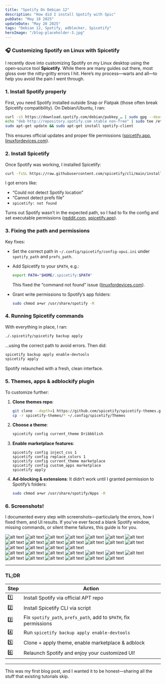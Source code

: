 ```yaml
---
title: "Spotify On Debian 12"
description: "How did I install Spotify with Spic"
pubDate: "May 18 2025"
updateDate: "May 20 2025"
tags: "Debian 12, Spotify, adblocker, Spicetify"
heroImage: "/blog-placeholder-3.jpg"
---
```


### 🎧 Customizing Spotify on Linux with Spicetify

I recently dove into customizing Spotify on my Linux desktop using the open‑source tool **Spicetify**. While there are many guides out there, most gloss over the nitty‑gritty errors I hit. Here’s my process—warts and all—to help you avoid the pain I went through.

### 1. Install Spotify properly

First, you need Spotify installed outside Snap or Flatpak (those often break Spicetify compatibility). On Debian/Ubuntu, I ran:

```bash
curl -sS https://download.spotify.com/debian/pubkey_… | sudo gpg --dearmor -o /etc/apt/trusted.gpg.d/spotify.gpg
echo "deb http://repository.spotify.com stable non-free" | sudo tee /etc/apt/sources.list.d/spotify.list
sudo apt-get update && sudo apt-get install spotify-client
```

This ensures official updates and proper file permissions ([spicetify.app][1], [linuxfordevices.com][2]).

### 2. Install Spicetify

Once Spotify was working, I installed Spicetify:

```bash
curl -fsSL https://raw.githubusercontent.com/spicetify/cli/main/install.sh | sh
```

I got errors like:

- “Could not detect Spotify location”
- “Cannot detect prefs file”
- `spicetify: not found`

Turns out Spotify wasn’t in the expected path, so I had to fix the config and set executable permissions ([reddit.com][3], [spicetify.app][4]).

### 3. Fixing the path and permissions

Key fixes:

- Set the correct path in `~/.config/spicetify/config-xpui.ini` under `spotify_path` and `prefs_path`.
- Add Spicetify to your `$PATH`, e.g.:

  ```bash
  export PATH="$HOME/.spicetify:$PATH"
  ```

  This fixed the “command not found” issue ([linuxfordevices.com][2]).

- Grant write permissions to Spotify’s app folders:

  ```bash
  sudo chmod a+wr /usr/share/spotify -R
  ```

### 4. Running Spicetify commands

With everything in place, I ran:

```bash
./.spicetify/spicetify backup apply
```

…using the correct path to avoid errors. Then did:

```bash
spicetify backup apply enable-devtools
spicetify apply
```

Spotify relaunched with a fresh, clean interface.

### 5. Themes, apps & adblockify plugin

To customize further:

1. **Clone themes repo**:

   ```bash
   git clone --depth=1 https://github.com/spicetify/spicetify-themes.git
   cp -r spicetify-themes/* ~/.config/spicetify/Themes
   ```

2. **Choose a theme**:

   ```bash
   spicetify config current_theme Dribbblish
   ```

3. **Enable marketplace features**:

   ```
   spicetify config inject_css 1
   spicetify config replace_colors 1
   spicetify config current_theme marketplace
   spicetify config custom_apps marketplace
   spicetify apply
   ```

4. **Ad‑blocking & extensions**: It didn’t work until I granted permission to Spotify’s folders:

   ```bash
   sudo chmod a+wr /usr/share/spotify/Apps -R
   ```

### 6. Screenshots!

I documented every step with screenshots—particularly the errors, how I fixed them, and UI results. If you’ve ever faced a blank Spotify window, missing commands, or silent theme failures, this guide is for you.

![alt text](../assets/blog/images/linux/spotify-on-debian-12/Screenshot_20250617_210521.png)
![alt text](../assets/blog/images/linux/spotify-on-debian-12/Screenshot_20250617_211055.png)
![alt text](../assets/blog/images/linux/spotify-on-debian-12/Screenshot_20250617_211113.png)
![alt text](../assets/blog/images/linux/spotify-on-debian-12/Screenshot_20250617_211131.png)
![alt text](../assets/blog/images/linux/spotify-on-debian-12/Screenshot_20250617_211441.png)
![alt text](../assets/blog/images/linux/spotify-on-debian-12/Screenshot_20250617_211545.png)
![alt text](../assets/blog/images/linux/spotify-on-debian-12/Screenshot_20250617_211732.png)
![alt text](../assets/blog/images/linux/spotify-on-debian-12/Screenshot_20250617_212001.png)
![alt text](../assets/blog/images/linux/spotify-on-debian-12/Screenshot_20250617_212023.png)
![alt text](../assets/blog/images/linux/spotify-on-debian-12/Screenshot_20250617_212402.png)
![alt text](../assets/blog/images/linux/spotify-on-debian-12/Screenshot_20250617_212530.png)
![alt text](../assets/blog/images/linux/spotify-on-debian-12/Screenshot_20250617_213421.png)
![alt text](../assets/blog/images/linux/spotify-on-debian-12/Screenshot_20250617_213605.png)
![alt text](../assets/blog/images/linux/spotify-on-debian-12/Screenshot_20250617_213630.png)
![alt text](../assets/blog/images/linux/spotify-on-debian-12/Screenshot_20250617_213753.png)
![alt text](../assets/blog/images/linux/spotify-on-debian-12/Screenshot_20250617_214736.png)
![alt text](../assets/blog/images/linux/spotify-on-debian-12/Screenshot_20250617_215114.png)
![alt text](../assets/blog/images/linux/spotify-on-debian-12/Screenshot_20250617_215158.png)  
![alt text](../assets/blog/images/linux/spotify-on-debian-12/Screenshot_20250617_220011.png)
![alt text](../assets/blog/images/linux/spotify-on-debian-12/Screenshot_20250617_220703.png)
![alt text](../assets/blog/images/linux/spotify-on-debian-12/Screenshot_20250617_220820.png)
![alt text](../assets/blog/images/linux/spotify-on-debian-12/Screenshot_20250617_221146.png)
![alt text](../assets/blog/images/linux/spotify-on-debian-12/Screenshot_20250617_221317.png)
![alt text](../assets/blog/images/linux/spotify-on-debian-12/Screenshot_20250617_221418.png)
![alt text](../assets/blog/images/linux/spotify-on-debian-12/Screenshot_20250617_223414.png)
![alt text](../assets/blog/images/linux/spotify-on-debian-12/Screenshot_20250617_223747.png)
![alt text](../assets/blog/images/linux/spotify-on-debian-12/Screenshot_20250617_223935.png)
![alt text](../assets/blog/images/linux/spotify-on-debian-12/Screenshot_20250617_225432.png)
![alt text](../assets/blog/images/linux/spotify-on-debian-12/Screenshot_20250617_225548.png)
![alt text](../assets/blog/images/linux/spotify-on-debian-12/Screenshot_20250617_232124.png)
![alt text](../assets/blog/images/linux/spotify-on-debian-12/Screenshot_20250617_234359.png)

---

### TL;DR

| Step | Action                                                            |
| ---- | ----------------------------------------------------------------- |
| 1️⃣   | Install Spotify via official APT repo                             |
| 2️⃣   | Install Spicetify CLI via script                                  |
| 3️⃣   | Fix `spotify_path`, `prefs_path`, add to `$PATH`, fix permissions |
| 4️⃣   | Run `spicetify backup apply enable-devtools`                      |
| 5️⃣   | Clone + apply theme, enable marketplace & adblock                 |
| 6️⃣   | Relaunch Spotify and enjoy your customized UI!                    |

---

This was my first blog post, and I wanted it to be honest—sharing all the stuff that existing tutorials skip.

[1]: https://spicetify.app/docs/getting-started/?utm_source=chatgpt.com "Getting Started | Spicetify"
[2]: https://www.linuxfordevices.com/tutorials/customize-spotify-spicetify?utm_source=chatgpt.com "Customize your Spotify client with Spicetify! - LinuxForDevices"
[3]: https://www.reddit.com/r/linux4noobs/comments/jevsmc?utm_source=chatgpt.com "Spicetify command not found"
[4]: https://spicetify.app/docs/advanced-usage/installation/?utm_source=chatgpt.com "Installation | Spicetify"
